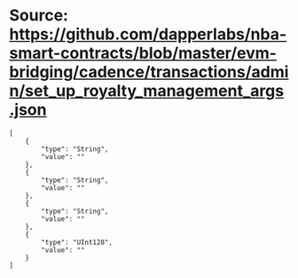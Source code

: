 # Source: https://github.com/dapperlabs/nba-smart-contracts/blob/master/evm-bridging/cadence/transactions/admin/set_up_royalty_management_args.json

```
[
    {
        "type": "String",
        "value": ""
    },
    {
        "type": "String",
        "value": ""
    },
    {
        "type": "String",
        "value": ""
    },
    {
        "type": "UInt128",
        "value": ""
    }
]
```